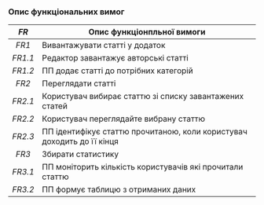 ### Опис функціональних вимог
| *FR*    | Опис функціонпльної вимоги                                          |
|:-------:|---------------------------------------------------------------------|
| *FR1*   | Вивантажувати статті у додаток                                      |
| *FR1.1* | Редактор завантажує авторські статті                                |
| *FR1.2* | ПП додає статті до потрібних категорій                              |
| *FR2*   | Переглядати статті                                                  |
| *FR2.1* | Користувач вибирає статтю зі списку завантажених статей             |
| *FR2.2* | Користувач переглядайте вибрану статтю                              |
| *FR2.3* | ПП ідентифікує статтю прочитаною, коли користувач доходить до її кінця |
| *FR3*   | Збирати статистику                                                  |
| *FR3.1* | ПП моніторить кількість користувачів які прочитали статтю           |
| *FR3.2* | ПП формує таблицю з отриманих даних                                 |
